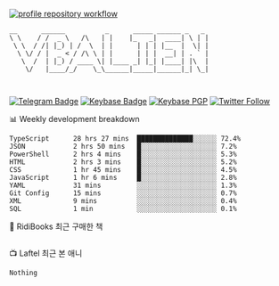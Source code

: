 [![profile repository workflow](https://github.com/vbalien/vbalien/actions/workflows/push.yml/badge.svg)](https://github.com/vbalien/vbalien/actions/workflows/push.yml)
```
__      ______          _      _____ ______ _   _ 
\ \    / /  _ \   /\   | |    |_   _|  ____| \ | |
 \ \  / /| |_) | /  \  | |      | | | |__  |  \| |
  \ \/ / |  _ < / /\ \ | |      | | |  __| | . ` |
   \  /  | |_) / ____ \| |____ _| |_| |____| |\  |
    \/   |____/_/    \_\______|_____|______|_| \_|
                                                  
                                                  
```
[![Telegram Badge](https://img.shields.io/badge/-Telegram-2CA5E0?logo=telegram)](https://t.me/vbalien)
[![Keybase Badge](https://img.shields.io/badge/-Keybase-33A0FF?logo=keybase&logoColor=white)](https://keybase.io/vbalien)
[![Keybase PGP](https://img.shields.io/keybase/pgp/vbalien)](http://sks.pod02.fleetstreetops.com/pks/lookup?search=0xE98CF73DE1E36F7D1B8A383AFD987F8DBE513071&fingerprint=on&op=index)
[![Twitter Follow](https://img.shields.io/twitter/follow/_elnyan)](https://twitter.com/_elnyan)

📊 Weekly development breakdown
```
TypeScript      28 hrs 27 mins  ██████████████░░░░░░ 72.4%
JSON            2 hrs 50 mins   █░░░░░░░░░░░░░░░░░░░ 7.2%
PowerShell      2 hrs 4 mins    █░░░░░░░░░░░░░░░░░░░ 5.3%
HTML            2 hrs 3 mins    █░░░░░░░░░░░░░░░░░░░ 5.2%
CSS             1 hr 45 mins    █░░░░░░░░░░░░░░░░░░░ 4.5%
JavaScript      1 hr 6 mins     █░░░░░░░░░░░░░░░░░░░ 2.8%
YAML            31 mins         ░░░░░░░░░░░░░░░░░░░░ 1.3%
Git Config      15 mins         ░░░░░░░░░░░░░░░░░░░░ 0.7%
XML             9 mins          ░░░░░░░░░░░░░░░░░░░░ 0.4%
SQL             1 min           ░░░░░░░░░░░░░░░░░░░░ 0.1%
```
📖 RidiBooks 최근 구매한 책
```
```
📺 Laftel 최근 본 애니
```
Nothing
```
